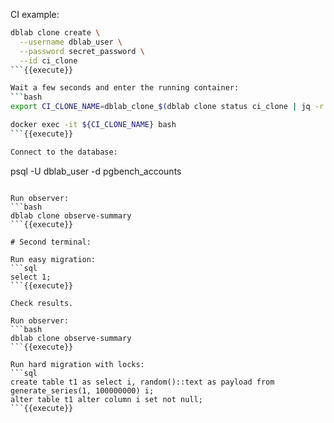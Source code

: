 CI example:

```bash
dblab clone create \
  --username dblab_user \
  --password secret_password \
  --id ci_clone
```{{execute}}

Wait a few seconds and enter the running container: 
```bash
export CI_CLONE_NAME=dblab_clone_$(dblab clone status ci_clone | jq -r '.db.port')

docker exec -it ${CI_CLONE_NAME} bash 
```{{execute}}

Connect to the database:
```
psql -U dblab_user -d pgbench_accounts
```{{execute}}

Run observer:
```bash
dblab clone observe-summary
```{{execute}}

# Second terminal:

Run easy migration:
```sql
select 1;
```{{execute}}

Check results.

Run observer:
```bash
dblab clone observe-summary
```{{execute}}

Run hard migration with locks:
```sql
create table t1 as select i, random()::text as payload from generate_series(1, 100000000) i;
alter table t1 alter column i set not null;
```{{execute}}
